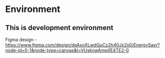 # Environment

## This is development environment

Figma design - <https://www.figma.com/design/deAsoXLwdQuCz2h40Jx2s0/EnergySavr?node-id=0-1&node-type=canvas&t=VUsknwAmpifE4TE2-0>
